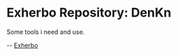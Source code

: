 Exherbo Repository: DenKn
=========================

Some tools i need and use.

-- [Exherbo](http://www.exherbo.org/)
